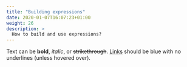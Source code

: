```yaml
---
title: "Building expressions"
date: 2020-01-07T16:07:23+01:00
weight: 26
description: >
  How to build and use expressions?
---
```


Text can be **bold**, _italic_, or ~~strikethrough~~. [Links](https://gohugo.io) should be blue with no underlines (unless hovered over).